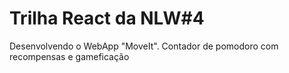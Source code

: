 <h1>Trilha React da NLW#4</h1>
<p>Desenvolvendo o WebApp "MoveIt". Contador de pomodoro com recompensas e gameficação</p>